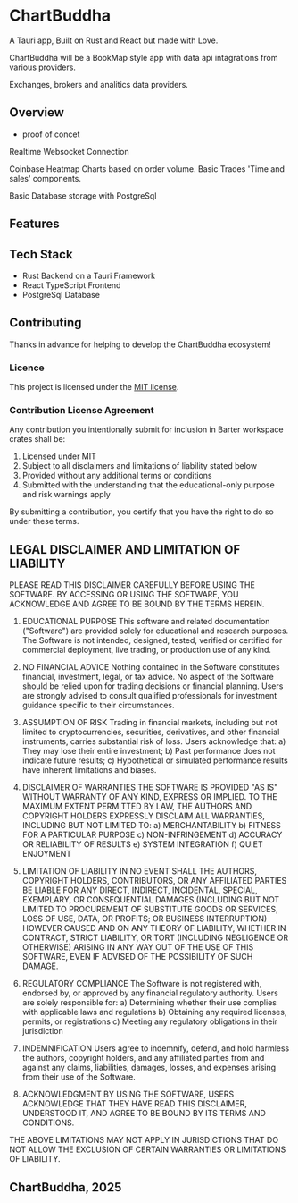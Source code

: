 # ChartBuddha

A Tauri app, Built on Rust and React but made with Love.

ChartBuddha will be a BookMap style app with data api intagrations from various providers.

Exchanges, brokers and analitics data providers.

## Overview

- proof of concet

Realtime Websocket Connection

Coinbase Heatmap Charts based on order volume. Basic Trades 'Time and sales' components.

Basic Database storage with PostgreSql

## Features

## Tech Stack

- Rust Backend on a Tauri Framework
- React TypeScript Frontend
- PostgreSql Database

## Contributing

Thanks in advance for helping to develop the ChartBuddha ecosystem!

### Licence

This project is licensed under the [MIT license].

[MIT license]: https://github.com/DarthBuddha/chartbuddha/blob/master/LICENSE

### Contribution License Agreement

Any contribution you intentionally submit for inclusion in Barter workspace crates shall be:

1. Licensed under MIT
2. Subject to all disclaimers and limitations of liability stated below
3. Provided without any additional terms or conditions
4. Submitted with the understanding that the educational-only purpose and risk warnings apply

By submitting a contribution, you certify that you have the right to do so under these terms.

## LEGAL DISCLAIMER AND LIMITATION OF LIABILITY

PLEASE READ THIS DISCLAIMER CAREFULLY BEFORE USING THE SOFTWARE. BY ACCESSING OR USING THE SOFTWARE, YOU ACKNOWLEDGE AND AGREE TO BE BOUND BY THE TERMS HEREIN.

1. EDUCATIONAL PURPOSE This software and related documentation ("Software") are provided solely for educational and research purposes. The Software is not intended, designed, tested, verified or certified for commercial deployment, live trading, or production use of any kind.

2. NO FINANCIAL ADVICE Nothing contained in the Software constitutes financial, investment, legal, or tax advice. No aspect of the Software should be relied upon for trading decisions or financial planning. Users are strongly advised to consult qualified professionals for investment guidance specific to their circumstances.

3. ASSUMPTION OF RISK Trading in financial markets, including but not limited to cryptocurrencies, securities, derivatives, and other financial instruments, carries substantial risk of loss. Users acknowledge that: a) They may lose their entire investment; b) Past performance does not indicate future results; c) Hypothetical or simulated performance results have inherent limitations and biases.

4. DISCLAIMER OF WARRANTIES THE SOFTWARE IS PROVIDED "AS IS" WITHOUT WARRANTY OF ANY KIND, EXPRESS OR IMPLIED. TO THE MAXIMUM EXTENT PERMITTED BY LAW, THE AUTHORS AND COPYRIGHT HOLDERS EXPRESSLY DISCLAIM ALL WARRANTIES, INCLUDING BUT NOT LIMITED TO: a) MERCHANTABILITY b) FITNESS FOR A PARTICULAR PURPOSE c) NON-INFRINGEMENT d) ACCURACY OR RELIABILITY OF RESULTS e) SYSTEM INTEGRATION f) QUIET ENJOYMENT

5. LIMITATION OF LIABILITY IN NO EVENT SHALL THE AUTHORS, COPYRIGHT HOLDERS, CONTRIBUTORS, OR ANY AFFILIATED PARTIES BE LIABLE FOR ANY DIRECT, INDIRECT, INCIDENTAL, SPECIAL, EXEMPLARY, OR CONSEQUENTIAL DAMAGES (INCLUDING BUT NOT LIMITED TO PROCUREMENT OF SUBSTITUTE GOODS OR SERVICES, LOSS OF USE, DATA, OR PROFITS; OR BUSINESS INTERRUPTION) HOWEVER CAUSED AND ON ANY THEORY OF LIABILITY, WHETHER IN CONTRACT, STRICT LIABILITY, OR TORT (INCLUDING NEGLIGENCE OR OTHERWISE) ARISING IN ANY WAY OUT OF THE USE OF THIS SOFTWARE, EVEN IF ADVISED OF THE POSSIBILITY OF SUCH DAMAGE.

6. REGULATORY COMPLIANCE The Software is not registered with, endorsed by, or approved by any financial regulatory authority. Users are solely responsible for: a) Determining whether their use complies with applicable laws and regulations b) Obtaining any required licenses, permits, or registrations c) Meeting any regulatory obligations in their jurisdiction

7. INDEMNIFICATION Users agree to indemnify, defend, and hold harmless the authors, copyright holders, and any affiliated parties from and against any claims, liabilities, damages, losses, and expenses arising from their use of the Software.

8. ACKNOWLEDGMENT BY USING THE SOFTWARE, USERS ACKNOWLEDGE THAT THEY HAVE READ THIS DISCLAIMER, UNDERSTOOD IT, AND AGREE TO BE BOUND BY ITS TERMS AND CONDITIONS.

THE ABOVE LIMITATIONS MAY NOT APPLY IN JURISDICTIONS THAT DO NOT ALLOW THE EXCLUSION OF CERTAIN WARRANTIES OR LIMITATIONS OF LIABILITY.

## ChartBuddha, 2025
